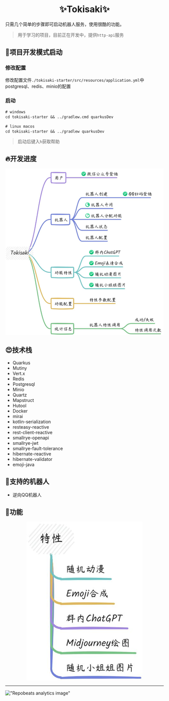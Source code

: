 <div align="center">
    <h1>✨Tokisaki✨</h1>
</div>

只需几个简单的步骤即可启动机器人服务，使用很酷的功能。

> 用于学习的项目，目前正在开发中，提供`http-api`服务

## 🎁项目开发模式启动

### 修改配置

修改配置文件`./tokisaki-starter/src/resources/application.yml`中postgresql、redis、minio的配置

### 启动

```shell
# windows
cd tokisaki-starter && ../gradlew.cmd quarkusDev
```

```shell
# linux macos
cd tokisaki-starter && ../gradlew quarkusDev
```

> 启动后键入`h`获取帮助

## 🔥开发进度

<div align="center">
    <img src="assets/dev.jpeg" width="512" alt="dev">
</div>

## 😍技术栈

- Quarkus
- Mutiny
- Vert.x
- Redis
- Postgresql
- Minio
- Quartz
- Mapstruct
- Hutool
- Docker
- mirai
- kotlin-serialization
- resteasy-reactive
- rest-client-reactive
- smallrye-openapi
- smallrye-jwt
- smallrye-fault-tolerance
- hibernate-reactive
- hibernate-validator
- emoji-java

## 🦄支持的机器人

- 逆向QQ机器人

## 🎉功能

<div align="center">
    <img src="assets/feature.jpeg" alt="feature">
</div>

---

!["Repobeats analytics image"](https://repobeats.axiom.co/api/embed/dc09eabba303f877085bc7d000b2e47715097763.svg)